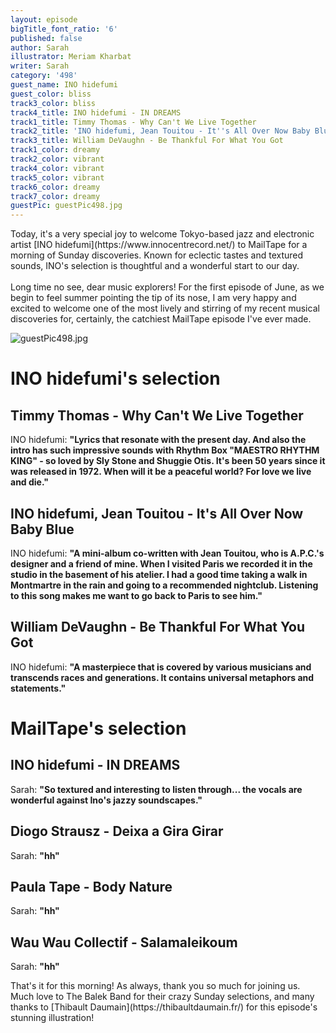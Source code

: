 ```yaml
---
layout: episode
bigTitle_font_ratio: '6'
published: false
author: Sarah
illustrator: Meriam Kharbat
writer: Sarah
category: '498'
guest_name: INO hidefumi
guest_color: bliss
track3_color: bliss
track4_title: INO hidefumi - IN DREAMS
track1_title: Timmy Thomas - Why Can't We Live Together
track2_title: 'INO hidefumi, Jean Touitou - It''s All Over Now Baby Blue'
track3_title: William DeVaughn - Be Thankful For What You Got
track1_color: dreamy
track2_color: vibrant
track4_color: vibrant
track5_color: vibrant
track6_color: dreamy
track7_color: dreamy
guestPic: guestPic498.jpg
---
```

<p id="introduction"> Today, it's a very special joy to welcome Tokyo-based jazz and electronic artist [INO hidefumi](https://www.innocentrecord.net/) to MailTape for a morning of Sunday discoveries. Known for eclectic tastes and textured sounds, INO's selection is thoughtful and a wonderful start to our day.
<br><br>
Long time no see, dear music explorers! For the first episode of June, as we begin to feel summer pointing the tip of its nose, I am very happy and excited to welcome one of the most lively and stirring of my recent musical discoveries for, certainly, the catchiest MailTape episode I've ever made.
</p>

![guestPic498.jpg]({{site.baseurl}}/img/guestPic498.jpg)


# INO hidefumi's selection

## Timmy Thomas - Why Can't We Live Together
INO hidefumi: **"**Lyrics that resonate with the present day. And also the intro has such impressive sounds with Rhythm Box "MAESTRO RHYTHM KING" - so loved by Sly Stone and Shuggie Otis. It's been 50 years since it was released in 1972. When will it be a peaceful world? For love we live and die.**"**

## INO hidefumi, Jean Touitou - It's All Over Now Baby Blue
INO hidefumi: **"**A mini-album co-written with Jean Touitou, who is A.P.C.'s designer and a friend of mine. When I visited Paris we recorded it in the studio in the basement of his atelier. I had a good time taking a walk in Montmartre in the rain and going to a recommended nightclub. Listening to this song makes me want to go back to Paris to see him.**"**

## William DeVaughn - Be Thankful For What You Got
INO hidefumi: **"**A masterpiece that is covered by various musicians and transcends races and generations. It contains universal metaphors and statements.**"**

# MailTape's selection

## INO hidefumi - IN DREAMS
Sarah: **"**So textured and interesting to listen through... the vocals are wonderful against Ino's jazzy soundscapes.**"**

## Diogo Strausz - Deixa a Gira Girar
Sarah: **"**hh**"**

## Paula Tape - Body Nature
Sarah: **"**hh**"**

## Wau Wau Collectif - Salamaleikoum
Sarah: **"**hh**"**


<p id="outroduction">That's it for this morning! As always, thank you so much for joining us. Much love to The Balek Band for their crazy Sunday selections, and many thanks to [Thibault Daumain](https://thibaultdaumain.fr/) for this episode's stunning illustration!</p>
